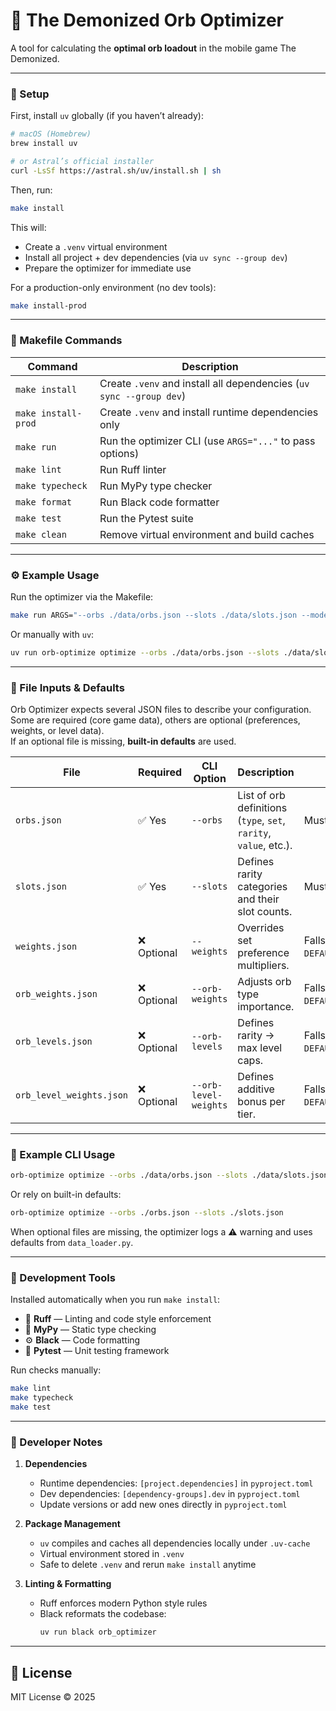 # 🧮 The Demonized Orb Optimizer

A tool for calculating the **optimal orb loadout** in the mobile game The Demonized.  

---

### 🚀 Setup

First, install `uv` globally (if you haven’t already):

```bash
# macOS (Homebrew)
brew install uv

# or Astral’s official installer
curl -LsSf https://astral.sh/uv/install.sh | sh
```

Then, run:

```bash
make install
```

This will:

* Create a `.venv` virtual environment
* Install all project + dev dependencies (via `uv sync --group dev`)
* Prepare the optimizer for immediate use

For a production-only environment (no dev tools):

```bash
make install-prod
```

---

### 🧱 Makefile Commands

| Command | Description |
|----------|-------------|
| `make install` | Create `.venv` and install all dependencies (`uv sync --group dev`) |
| `make install-prod` | Create `.venv` and install runtime dependencies only |
| `make run` | Run the optimizer CLI (use `ARGS="..."` to pass options) |
| `make lint` | Run Ruff linter |
| `make typecheck` | Run MyPy type checker |
| `make format` | Run Black code formatter |
| `make test` | Run the Pytest suite |
| `make clean` | Remove virtual environment and build caches |

---

### ⚙️ Example Usage

Run the optimizer via the Makefile:

```bash
make run ARGS="--orbs ./data/orbs.json --slots ./data/slots.json --mode beam"
```

Or manually with `uv`:

```bash
uv run orb-optimize optimize --orbs ./data/orbs.json --slots ./data/slots.json
```

---

### 📂 File Inputs & Defaults

Orb Optimizer expects several JSON files to describe your configuration.  
Some are required (core game data), others are optional (preferences, weights, or level data).  
If an optional file is missing, **built-in defaults** are used.

| File | Required | CLI Option | Description | Fallback Behavior |
|------|-----------|-------------|--------------|--------------------|
| `orbs.json` | ✅ Yes | `--orbs` | List of orb definitions (`type`, `set`, `rarity`, `value`, etc.). | Must exist. |
| `slots.json` | ✅ Yes | `--slots` | Defines rarity categories and their slot counts. | Must exist. |
| `weights.json` | ❌ Optional | `--weights` | Overrides set preference multipliers. | Falls back to `DEFAULT_SET_WEIGHTS`. |
| `orb_weights.json` | ❌ Optional | `--orb-weights` | Adjusts orb type importance. | Falls back to `DEFAULT_ORB_TYPE_WEIGHTS`. |
| `orb_levels.json` | ❌ Optional | `--orb-levels` | Defines rarity → max level caps. | Falls back to `DEFAULT_LEVEL_CAPS`. |
| `orb_level_weights.json` | ❌ Optional | `--orb-level-weights` | Defines additive bonus per tier. | Falls back to `DEFAULT_ORB_LEVEL_WEIGHTS`. |

---

### 🧠 Example CLI Usage

```bash
orb-optimize optimize --orbs ./data/orbs.json --slots ./data/slots.json --weights ./data/weights.json --orb-weights ./data/orb_weights.json --orb-levels ./data/orb_levels.json --orb-level-weights ./data/orb_level_weights.json
```

Or rely on built-in defaults:

```bash
orb-optimize optimize --orbs ./orbs.json --slots ./slots.json
```

When optional files are missing, the optimizer logs a ⚠️ warning and uses defaults from `data_loader.py`.

---

### 🧰 Development Tools

Installed automatically when you run `make install`:

* 🧹 **Ruff** — Linting and code style enforcement  
* 🧠 **MyPy** — Static type checking  
* ⚙️ **Black** — Code formatting  
* 🧪 **Pytest** — Unit testing framework  

Run checks manually:

```bash
make lint
make typecheck
make test
```

---

### 🧩 Developer Notes

1. **Dependencies**
   * Runtime dependencies: `[project.dependencies]` in `pyproject.toml`
   * Dev dependencies: `[dependency-groups].dev` in `pyproject.toml`
   * Update versions or add new ones directly in `pyproject.toml`

2. **Package Management**
   * `uv` compiles and caches all dependencies locally under `.uv-cache`
   * Virtual environment stored in `.venv`
   * Safe to delete `.venv` and rerun `make install` anytime

3. **Linting & Formatting**
   * Ruff enforces modern Python style rules
   * Black reformats the codebase:
     ```bash
     uv run black orb_optimizer
     ```

---

## 🧾 License

MIT License © 2025
